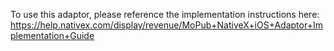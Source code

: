 To use this adaptor, please reference the implementation instructions here: https://help.nativex.com/display/revenue/MoPub+NativeX+iOS+Adaptor+Implementation+Guide
